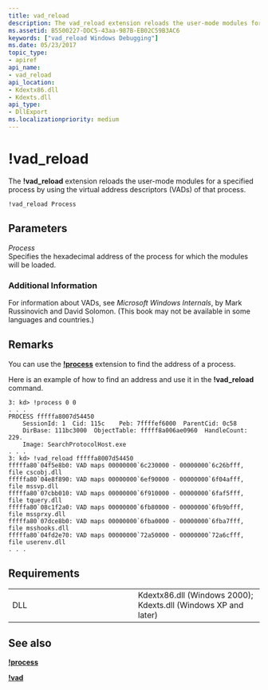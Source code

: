 ```yaml
---
title: vad_reload
description: The vad_reload extension reloads the user-mode modules for a specified process by using the virtual address descriptors (VADs) of that process.
ms.assetid: B5500227-DDC5-43aa-987B-EB02C59B3AC6
keywords: ["vad_reload Windows Debugging"]
ms.date: 05/23/2017
topic_type:
- apiref
api_name:
- vad_reload
api_location:
- Kdextx86.dll
- Kdexts.dll
api_type:
- DllExport
ms.localizationpriority: medium
---
```


# !vad\_reload


The **!vad\_reload** extension reloads the user-mode modules for a specified process by using the virtual address descriptors (VADs) of that process.

```dbgcmd
!vad_reload Process
```

## <span id="ddk__vad_dbg"></span><span id="DDK__VAD_DBG"></span>Parameters


<span id="_______Process______"></span><span id="_______process______"></span><span id="_______PROCESS______"></span> *Process*   
Specifies the hexadecimal address of the process for which the modules will be loaded.

### <span id="Additional_Information"></span><span id="additional_information"></span><span id="ADDITIONAL_INFORMATION"></span>Additional Information

For information about VADs, see *Microsoft Windows Internals*, by Mark Russinovich and David Solomon. (This book may not be available in some languages and countries.)

Remarks
-------

You can use the [**!process**](-process.md) extension to find the address of a process.

Here is an example of how to find an address and use it in the **!vad\_reload** command.

```dbgcmd
3: kd> !process 0 0
. . .
PROCESS fffffa8007d54450
    SessionId: 1  Cid: 115c    Peb: 7ffffef6000  ParentCid: 0c58
    DirBase: 111bc3000  ObjectTable: fffff8a006ae0960  HandleCount: 229.
    Image: SearchProtocolHost.exe
. . .
3: kd> !vad_reload fffffa8007d54450
fffffa80`04f5e8b0: VAD maps 00000000`6c230000 - 00000000`6c26bfff, file cscobj.dll
fffffa80`04e8f890: VAD maps 00000000`6ef90000 - 00000000`6f04afff, file mssvp.dll
fffffa80`07cbb010: VAD maps 00000000`6f910000 - 00000000`6faf5fff, file tquery.dll
fffffa80`08c1f2a0: VAD maps 00000000`6fb80000 - 00000000`6fb9bfff, file mssprxy.dll
fffffa80`07dce8b0: VAD maps 00000000`6fba0000 - 00000000`6fba7fff, file msshooks.dll
fffffa80`04fd2e70: VAD maps 00000000`72a50000 - 00000000`72a6cfff, file userenv.dll
. . .
```

Requirements
------------

<table>
<colgroup>
<col width="50%" />
<col width="50%" />
</colgroup>
<tbody>
<tr class="odd">
<td align="left"><p>DLL</p></td>
<td align="left">Kdextx86.dll (Windows 2000);
Kdexts.dll (Windows XP and later)</td>
</tr>
</tbody>
</table>

## <span id="see_also"></span>See also


[**!process**](-process.md)

[**!vad**](-vad.md)

 

 






